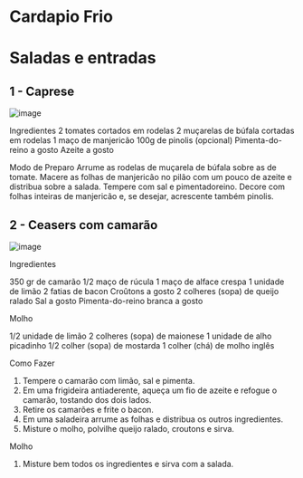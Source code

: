 # Cardapio Frio

# Saladas e entradas

## 1 - Caprese 

![image](https://github.com/ChefNanda/Cardapiofrio/assets/168487392/30be11ae-9722-421d-accf-191f62686cc1)

Ingredientes
2 tomates cortados em rodelas
2 muçarelas de búfala cortadas em rodelas
1 maço de manjericão
100g de pinolis (opcional)
Pimenta-do-reino a gosto
Azeite a gosto

Modo de Preparo
Arrume as rodelas de muçarela de búfala sobre as de tomate.
Macere as folhas de manjericão no pilão com um pouco de azeite e distribua sobre a salada.
Tempere com sal e pimentadoreino.
Decore com folhas inteiras de manjericão e, se desejar, acrescente também pinolis.

## 2 - Ceasers com camarão

![image](https://github.com/ChefNanda/Cardapiofrio/assets/168487392/eba9cdae-920f-472b-8311-893b95e90dc1)

Ingredientes

350 gr de camarão
1/2 maço de rúcula
1 maço de alface crespa
1 unidade de limão
2 fatias de bacon
Croûtons a gosto
2 colheres (sopa) de queijo ralado
Sal a gosto
Pimenta-do-reino branca a gosto

Molho

1/2 unidade de limão
2 colheres (sopa) de maionese
1 unidade de alho picadinho
1/2 colher (sopa) de mostarda
1 colher (chá) de molho inglês

Como Fazer

1. Tempere o camarão com limão, sal e pimenta.
2. Em uma frigideira antiaderente, aqueça um fio de azeite e refogue o camarão, tostando dos dois lados.
3. Retire os camarões e frite o bacon.
4. Em uma saladeira arrume as folhas e distribua os outros ingredientes.
5. Misture o molho, polvilhe queijo ralado, croutons e sirva.

Molho

1. Misture bem todos os ingredientes e sirva com a salada.
